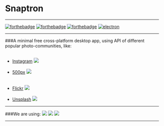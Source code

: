 # Snaptron
-----------------------

[![forthebadge](http://forthebadge.com/images/badges/built-with-love.svg)](http://vk.com/zorianiy_sapfir)
[![forthebadge](http://forthebadge.com/images/badges/built-by-developers.svg)](https://ua.linkedin.com/in/yaroslavpidmphylniy)
[![forthebadge](http://forthebadge.com/images/badges/gluten-free.svg)](http://www.bubbleblabber.com/wp-content/uploads/2015/02/gluten.jpg)
[![electron](https://img.shields.io/badge/Electron.js-1.0.1-blue.svg)](https://github.com/electron/electron)

-----------------------

###A minimal free cross-platform desktop app, using API of different popular photo-communities, like:<br/><br/>
- [Instagram](https://www.instagram.com)
  <img src="https://cdn.rawgit.com/yarossia/Snaptron/master/app/assets/svg/instagram.svg"><br/><br/>
- [500px](https://500px.com) 
  <img src="https://rawgit.com/yarossia/Snaptron/master/app/assets/svg/500px.svg"><br/><br/><br/>
- [Flickr](https://www.flickr.com)
  <img src="https://cdn.rawgit.com/yarossia/Snaptron/master/app/assets/svg/flickr.svg"><br/><br/>
- [Unsplash](https://www.flickr.com)
  <img src="http://officeto-go.com/wp-content/uploads/2015/10/Unsplash.png">

-----------------------
###We are using:
<img src="https://cdn.rawgit.com/yarossia/Snaptron/master/app/assets/svg/react.svg"> <img src="https://cdn.rawgit.com/yarossia/Snaptron/master/app/assets/svg/macosx.svg"> <img src="https://cdn.rawgit.com/yarossia/Snaptron/master/app/assets/svg/electron.svg">

-----------------------
